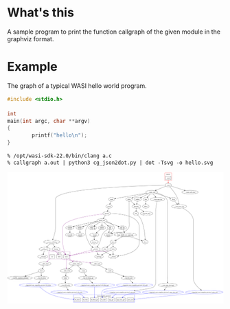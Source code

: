 # What's this

A sample program to print the function callgraph of the given module in
the graphviz format.

# Example

The graph of a typical WASI hello world program.

```c
#include <stdio.h>

int
main(int argc, char **argv)
{
        printf("hello\n");
}
```

```shell
% /opt/wasi-sdk-22.0/bin/clang a.c
% callgraph a.out | python3 cg_json2dot.py | dot -Tsvg -o hello.svg
```

![hello world call graph](./hello.svg)
